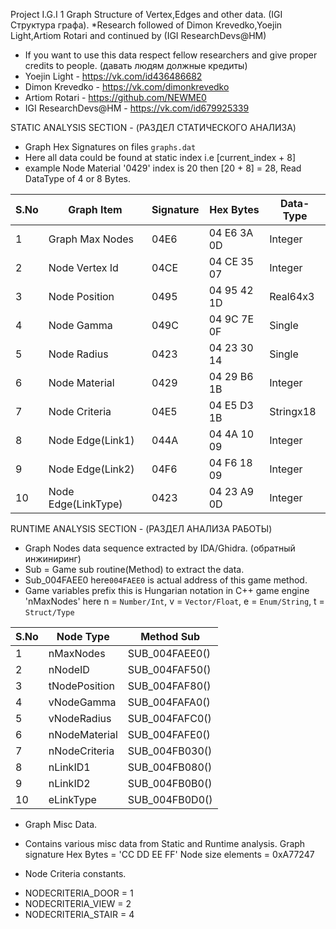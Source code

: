 Project I.G.I 1 Graph Structure of Vertex,Edges and other data. (IGI Структура графа). 
*Research followed of Dimon Krevedko,Yoejin Light,Artiom Rotari and continued by (IGI ResearchDevs@HM)
* If you want to use this data respect fellow researchers and give proper credits to people. (давать людям должные кредиты)
* Yoejin Light - https://vk.com/id436486682
* Dimon Krevedko - https://vk.com/dimonkrevedko
* Artiom Rotari - https://github.com/NEWME0
* IGI ResearchDevs@HM - https://vk.com/id679925339


STATIC ANALYSIS SECTION - (РАЗДЕЛ СТАТИЧЕСКОГО АНАЛИЗА)
* Graph Hex Signatures on files `graphs.dat`
* Here all data could be found at static index i.e [current_index + 8] 
* example Node Material '0429' index is 20 then [20 + 8] = 28, Read DataType of 4 or 8 Bytes.

| S.No | Graph Item          | Signature | Hex Bytes     | Data-Type |
|------|---------------------|-----------|---------------|-----------|
| 1    | Graph Max Nodes     | 04E6    | 04 E6 3A 0D | Integer   |
| 2    | Node Vertex Id      | 04CE    | 04 CE 35 07 | Integer   |
| 3    | Node Position       | 0495    | 04 95 42 1D | Real64x3  |
| 4    | Node Gamma          | 049C    | 04 9C 7E 0F | Single    |
| 5    | Node Radius         | 0423    | 04 23 30 14 | Single    |
| 6    | Node Material       | 0429    | 04 29 B6 1B | Integer   |
| 7    | Node Criteria       | 04E5    | 04 E5 D3 1B | Stringx18 |
| 8    | Node Edge(Link1)    | 044A    | 04 4A 10 09 | Integer   |
| 9    | Node Edge(Link2)    | 04F6    | 04 F6 18 09 | Integer   |
| 10   | Node Edge(LinkType) | 0423    | 04 23 A9 0D | Integer   |



RUNTIME ANALYSIS SECTION - (РАЗДЕЛ АНАЛИЗА РАБОТЫ)
* Graph Nodes data sequence extracted by IDA/Ghidra. (обратный инжиниринг)
* Sub = Game sub routine(Method) to extract the data.
* Sub_004FAEE0 here`004FAEE0` is actual address of this game method.
* Game variables prefix this is Hungarian notation in C++ game engine 'nMaxNodes' here n = `Number/Int`, v = `Vector/Float`, e = `Enum/String`, t = `Struct/Type`


| S.No | Node Type       | Method Sub     |
|------|-----------------|----------------|
| 1    | nMaxNodes     | SUB_004FAEE0() |
| 2    | nNodeID       | SUB_004FAF50() |
| 3    | tNodePosition | SUB_004FAF80() |
| 4    | vNodeGamma    | SUB_004FAFA0() |
| 5    | vNodeRadius   | SUB_004FAFC0() |
| 6    | nNodeMaterial | SUB_004FAFE0() |
| 7    | nNodeCriteria | SUB_004FB030() |
| 8    | nLinkID1      | SUB_004FB080() |
| 9    | nLinkID2      | SUB_004FB0B0() |
| 10   | eLinkType     | SUB_004FB0D0() |


- Graph Misc Data.
- Contains various misc data from Static and Runtime analysis.
Graph signature Hex Bytes = 'CC DD EE FF'
Node size elements = 0xA77247

- Node Criteria constants.
* NODECRITERIA_DOOR = 1
* NODECRITERIA_VIEW = 2
* NODECRITERIA_STAIR = 4


